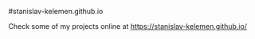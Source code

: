 #stanislav-kelemen.github.io

Check some of my projects online at https://stanislav-kelemen.github.io/